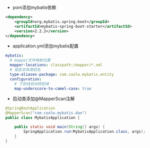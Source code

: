 - pom添加mybatis依赖
```xml
<dependency>
    <groupId>org.mybatis.spring.boot</groupId>
    <artifactId>mybatis-spring-boot-starter</artifactId>
    <version>2.2.2</version>
</dependency>
```

- application.yml添加mybatis配置
```yml
mybatis:
  # mapper文件映射位置
  mapper-locations: classpath:/mapper/*.xml
  # 指定实体类别名
  type-aliases-package: com.coolw.mybatis.entity
  configuration:
    # 下划线自动转驼峰
    map-underscore-to-camel-case: true
```

- 启动类添加@MapperScan注解
```java
@SpringBootApplication
@MapperScan("com.coolw.mybatis.dao")
public class MybatisApplication {

    public static void main(String[] args) {
        SpringApplication.run(MybatisApplication.class, args);
    }
}
```